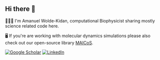 ## Hi there 👋

👨🏾‍🔬  I'm Amanuel Wolde-Kidan, computational Biophysicist sharing mostly science related code here.

🖥  If you're are working with molecular dynamics simulations please also check out our open-source library [MAICoS](https://gitlab.com/netzlab/maicos).

<a href="https://scholar.google.de/citations?user=5ayp5j8AAAAJ&hl=en"><img alt="Google Scholar" src="https://shields.io/badge/Google Scholar-white?&style=flat&logo=googlescholar&logoColor=black&logoWidth=20"></a> <a href="https://linkedin.com/in/amanuel-woldekidan"><img alt="LinkedIn" src="https://shields.io/badge/LinkedIn-white?&style=flat&logo=linkedin&logoColor=black&logoWidth=30"></a>


